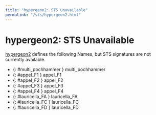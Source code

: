 ```yaml
---
title: "hypergeon2: STS Unavailable"
permalink: "/sts/hypergeon2.html"
---
```


# hypergeon2: STS Unavailable


[hypergeon2](/cd/hypergeon2)
defines the following Names, but STS signatures are not currently available.


 *  {: #multi_pochhammer } multi_pochhammer
 *  {: #appel_F1 } appel_F1
 *  {: #appel_F2 } appel_F2
 *  {: #appel_F3 } appel_F3
 *  {: #appel_F4 } appel_F4
 *  {: #lauricella_FA } lauricella_FA
 *  {: #lauricella_FC } lauricella_FC
 *  {: #lauricella_FD } lauricella_FD